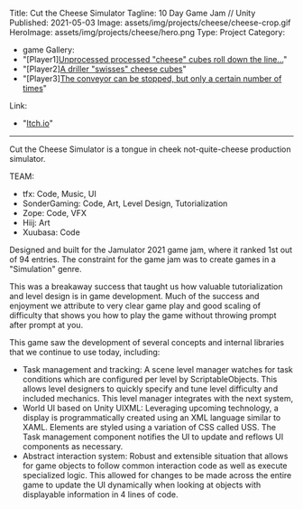 ﻿Title: Cut the Cheese Simulator
Tagline: 10 Day Game Jam // Unity
Published: 2021-05-03
Image: assets/img/projects/cheese/cheese-crop.gif
HeroImage: assets/img/projects/cheese/hero.png
Type: Project
Category: 
  - game
Gallery:
  - "[Player1][Unprocessed processed \"cheese\" cubes roll down the line...](assets/img/projects/cheese/cheese.gif)"
  - "[Player2][A driller \"swisses\" cheese cubes](assets/img/projects/cheese/driller.png)"
  - "[Player3][The conveyor can be stopped, but only a certain number of times](assets/img/projects/cheese/control.png)"

Link:
  - "[Itch.io](https://zoped.itch.io/who-cut-the-cheese)"
---
Cut the Cheese Simulator is a tongue in cheek not-quite-cheese production simulator.

TEAM:
- tfx: Code, Music, UI
- SonderGaming: Code, Art, Level Design, Tutorialization
- Zope: Code, VFX
- Hiij: Art
- Xuubasa: Code

Designed and built for the Jamulator 2021 game jam, where it ranked 1st out of 94 entries.  The constraint for the game jam was to create games in a "Simulation" genre.

This was a breakaway success that taught us how valuable tutorialization and level design is in game development.  Much of the success and enjoyment we attribute to very clear game play and good scaling of difficulty that shows you how to play the game without throwing prompt after prompt at you.

This game saw the development of several concepts and internal libraries that we continue to use today, including:
 - Task management and tracking:  A scene level manager watches for task conditions which are configured per level by ScriptableObjects.  This allows level designers to quickly specify and tune level difficulty and included  mechanics.  This level manager integrates with the next system,
 - World UI based on Unity UIXML:  Leveraging upcoming technology, a display is programmatically created using an XML language similar to XAML.  Elements are styled using a variation of CSS called USS.  The Task management component notifies the UI to update and reflows UI components as necessary.
 - Abstract interaction system: Robust and extensible situation that allows for game objects to follow common interaction  code as well as execute specialized logic.  This allowed for changes to be made across the entire game to update the UI dynamically when looking at objects with displayable information in 4 lines of code.